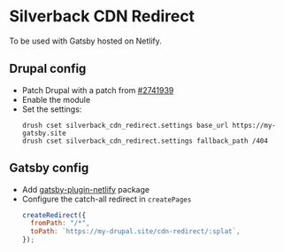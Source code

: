 # Silverback CDN Redirect

To be used with Gatsby hosted on Netlify.

## Drupal config

- Patch Drupal with a patch from [#2741939](https://www.drupal.org/project/drupal/issues/2741939)
- Enable the module
- Set the settings:
  ```
  drush cset silverback_cdn_redirect.settings base_url https://my-gatsby.site
  drush cset silverback_cdn_redirect.settings fallback_path /404
  ```

## Gatsby config

- Add [gatsby-plugin-netlify](https://www.gatsbyjs.com/plugins/gatsby-plugin-netlify) package
- Configure the catch-all redirect in `createPages`
  ```js
  createRedirect({
    fromPath: "/*",
    toPath: `https://my-drupal.site/cdn-redirect/:splat`,
  });
  ```
